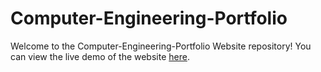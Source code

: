 # Computer-Engineering-Portfolio
Welcome to the Computer-Engineering-Portfolio Website repository!
You can view the live demo of the website [here](https://t-vulpes.github.io/Computer-Engineering-Portfolio/).
